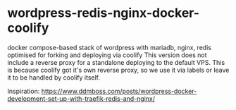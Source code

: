 # wordpress-redis-nginx-docker-coolify
docker compose-based stack of wordpress with mariadb, nginx, redis optimised for forking and deploying via coolify
This version does not include a reverse proxy for a standalone deploying to the default VPS. This is because coolify got it's own reverse proxy, so we use it via labels or leave it to be handled by coolify itself.


Inspiration:
https://www.ddmboss.com/posts/wordpress-docker-development-set-up-with-traefik-redis-and-nginx/
